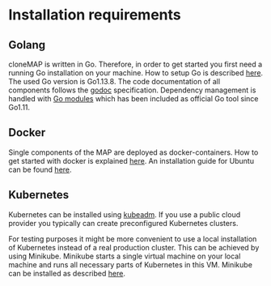 # Installation requirements

## Golang

cloneMAP is written in Go. Therefore, in order to get started you first need a running Go installation on your machine. How to setup Go is described [here](https://golang.org/doc/install). The used Go version is Go1.13.8.
The code documentation of all components follows the [godoc](https://blog.golang.org/godoc-documenting-go-code) specification.
Dependency management is handled with [Go modules](https://github.com/golang/go/wiki/Modules) which has been included as official Go tool since Go1.11.

## Docker

Single components of the MAP are deployed as docker-containers. How to get started with docker is explained [here](https://docs.docker.com/get-started/). An installation guide for Ubuntu can be found [here](https://docs.docker.com/install/linux/docker-ce/ubuntu/).

## Kubernetes

Kubernetes can be installed using [kubeadm](https://kubernetes.io/docs/setup/production-environment/tools/kubeadm/create-cluster-kubeadm/).
If you use a public cloud provider you typically can create preconfigured Kubernetes clusters.

For testing purposes it might be more convenient to use a local installation of Kubernetes instead of a real production cluster. This can be achieved by using Minikube. Minikube starts a single virtual machine on your local machine and runs all necessary parts of Kubernetes in this VM. Minikube can be installed as described [here](https://kubernetes.io/docs/tasks/tools/install-minikube/).
